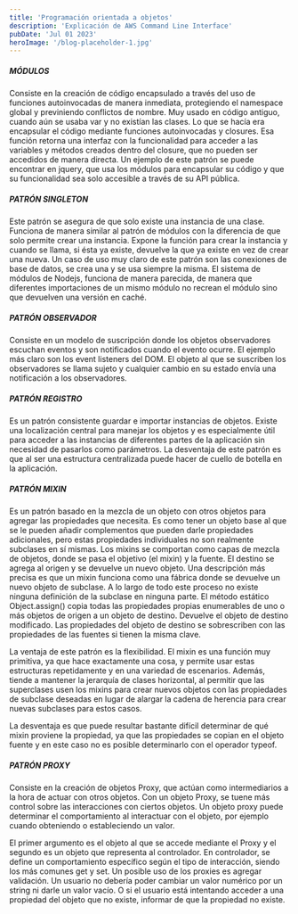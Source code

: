 ```yaml
---
title: 'Programación orientada a objetos'
description: 'Explicación de AWS Command Line Interface'
pubDate: 'Jul 01 2023'
heroImage: '/blog-placeholder-1.jpg'
---
```



##### MÓDULOS
Consiste en la creación de código encapsulado a través del uso de funciones autoinvocadas de manera inmediata, protegiendo el namespace global y previniendo conflictos de nombre. Muy usado en código antiguo, cuando aún se usaba var y no existían las clases. Lo que se hacía era encapsular el código mediante funciones autoinvocadas y closures. Esa función retorna una interfaz con la funcionalidad para acceder a las variables y métodos creados dentro del closure, que no pueden ser accedidos de manera directa. Un ejemplo de este patrón se puede encontrar en jquery, que usa los módulos para encapsular su código y que su funcionalidad sea solo accesible a través de su API pública.

##### PATRÓN SINGLETON
Este patrón se asegura de que solo existe una instancia de una clase. Funciona de manera similar al patrón de módulos con la diferencia de que solo permite crear una instancia. Expone la función para crear la instancia y cuando se llama, si ésta ya existe, devuelve la que ya existe en vez de crear una nueva. Un caso de uso muy claro de este patrón son las conexiones de base de datos, se crea una y se usa siempre la misma. El sistema de módulos de Nodejs, funciona de manera parecida, de manera que diferentes importaciones de un mismo módulo no recrean el módulo sino que devuelven una versión en caché.

##### PATRÓN OBSERVADOR
Consiste en un modelo de suscripción donde los objetos observadores escuchan eventos y son notificados cuando el evento ocurre. El ejemplo más claro son los event listeners del DOM. El objeto al que se suscriben los observadores se llama sujeto y cualquier cambio en su estado envía una notificación a los observadores.

##### PATRÓN REGISTRO
Es un patrón consistente guardar e importar instancias de objetos. Existe una localización central para manejar los objetos y es especialmente útil para acceder a las instancias de diferentes partes de la aplicación sin necesidad de pasarlos como parámetros. La desventaja de este patrón es que al ser una estructura centralizada puede hacer de cuello de botella en la aplicación.

##### PATRÓN MIXIN
Es un patrón basado en la mezcla de un objeto con otros objetos para agregar las propiedades que necesita. Es como tener un objeto base al que se le pueden añadir complementos que pueden darle propiedades adicionales, pero estas propiedades individuales no son realmente subclases en sí mismas. Los mixins se comportan como capas de mezcla de objetos, donde se pasa el objetivo (el mixin) y la fuente. El destino se agrega al origen y se devuelve un nuevo objeto. Una descripción más precisa es que un mixin funciona como una fábrica donde se devuelve un nuevo objeto de subclase. A lo largo de todo este proceso no existe ninguna definición de la subclase en ninguna parte. El método estático Object.assign() copia todas las propiedades propias enumerables de uno o más objetos de origen a un objeto de destino. Devuelve el objeto de destino modificado. Las propiedades del objeto de destino se sobrescriben con las propiedades de las fuentes si tienen la misma clave.

La ventaja de este patrón es la flexibilidad. El mixin es una función muy primitiva, ya que hace exactamente una cosa, y permite usar estas estructuras repetidamente y en una variedad de escenarios. Además, tiende a mantener la jerarquía de clases horizontal, al permitir que las superclases usen los mixins para crear nuevos objetos con las propiedades de subclase deseadas en lugar de alargar la cadena de herencia para crear nuevas subclases para estos casos.

La desventaja es que puede resultar bastante difícil determinar de qué mixin proviene la propiedad, ya que las propiedades se copian en el objeto fuente y en este caso no es posible determinarlo con el operador typeof.

##### PATRÓN PROXY
Consiste en la creación de objetos Proxy, que actúan como intermediarios a la hora de actuar con otros objetos. Con un objeto Proxy, se tuene más control sobre las interacciones con ciertos objetos. Un objeto proxy puede determinar el comportamiento al interactuar con el objeto, por ejemplo cuando obteniendo o estableciendo un valor.

El primer argumento es el objeto al que se accede mediante el Proxy y el segundo es un objeto que representa al controlador. En controlador, se define un comportamiento específico según el tipo de interacción, siendo los más comunes get y set. Un posible uso de los proxies es agregar validación. Un usuario no debería poder cambiar un valor numérico  por un string ni darle un valor vacío. O si el usuario está intentando acceder a una propiedad del objeto que no existe, informar de que la propiedad no existe.


